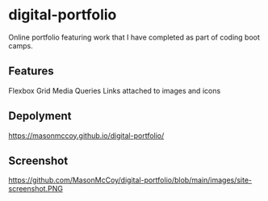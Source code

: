 # digital-portfolio
Online portfolio featuring work that I have completed as part of coding boot camps.

## Features
Flexbox
Grid
Media Queries
Links attached to images and icons

## Depolyment
https://masonmccoy.github.io/digital-portfolio/

## Screenshot
https://github.com/MasonMcCoy/digital-portfolio/blob/main/images/site-screenshot.PNG